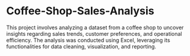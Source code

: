 # Coffee-Shop-Sales-Analysis
This project involves analyzing a dataset from a coffee shop to uncover insights regarding sales trends, customer preferences, and operational efficiency. The analysis was conducted using Excel, leveraging its functionalities for data cleaning, visualization, and reporting.

